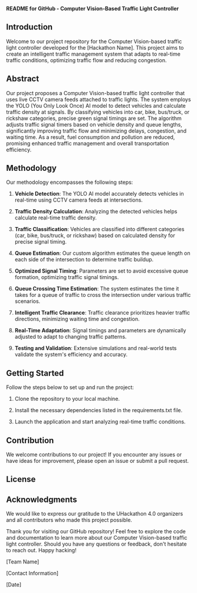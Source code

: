 **README for GitHub - Computer Vision-Based Traffic Light Controller**

## Introduction

Welcome to our project repository for the Computer Vision-based traffic light controller developed for the [Hackathon Name]. This project aims to create an intelligent traffic management system that adapts to real-time traffic conditions, optimizing traffic flow and reducing congestion.

## Abstract

Our project proposes a Computer Vision-based traffic light controller that uses live CCTV camera feeds attached to traffic lights. The system employs the YOLO (You Only Look Once) AI model to detect vehicles and calculate traffic density at signals. By classifying vehicles into car, bike, bus/truck, or rickshaw categories, precise green signal timings are set. The algorithm adjusts traffic signal timers based on vehicle density and queue lengths, significantly improving traffic flow and minimizing delays, congestion, and waiting time. As a result, fuel consumption and pollution are reduced, promising enhanced traffic management and overall transportation efficiency.

## Methodology

Our methodology encompasses the following steps:

1. **Vehicle Detection**: The YOLO AI model accurately detects vehicles in real-time using CCTV camera feeds at intersections.

2. **Traffic Density Calculation**: Analyzing the detected vehicles helps calculate real-time traffic density.

3. **Traffic Classification**: Vehicles are classified into different categories (car, bike, bus/truck, or rickshaw) based on calculated density for precise signal timing.

4. **Queue Estimation**: Our custom algorithm estimates the queue length on each side of the intersection to determine traffic buildup.

5. **Optimized Signal Timing**: Parameters are set to avoid excessive queue formation, optimizing traffic signal timings.

6. **Queue Crossing Time Estimation**: The system estimates the time it takes for a queue of traffic to cross the intersection under various traffic scenarios.

7. **Intelligent Traffic Clearance**: Traffic clearance prioritizes heavier traffic directions, minimizing waiting time and congestion.

8. **Real-Time Adaptation**: Signal timings and parameters are dynamically adjusted to adapt to changing traffic patterns.

9. **Testing and Validation**: Extensive simulations and real-world tests validate the system's efficiency and accuracy.

## Getting Started

Follow the steps below to set up and run the project:

1. Clone the repository to your local machine.

2. Install the necessary dependencies listed in the requirements.txt file.

3. Launch the application and start analyzing real-time traffic conditions.

## Contribution

We welcome contributions to our project! If you encounter any issues or have ideas for improvement, please open an issue or submit a pull request.

## License

## Acknowledgments

We would like to express our gratitude to the UHackathon 4.0 organizers and all contributors who made this project possible.

Thank you for visiting our GitHub repository! Feel free to explore the code and documentation to learn more about our Computer Vision-based traffic light controller. Should you have any questions or feedback, don't hesitate to reach out. Happy hacking!

[Team Name]

[Contact Information]

[Date]
